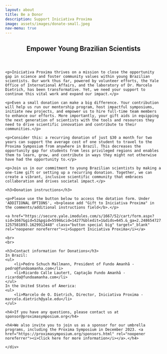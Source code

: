 ```yaml
---
layout: about
title: Be a Donor
description: Support Iniciativa Proxima
image: assets/images/donate-small.jpeg
nav-menu: true
---
```


<!-- Main -->
<div id="main" class="alt">

<!-- One -->
<section id="one">
	<div class="inner">
		<header class="major">
			<h1>Empower Young Brazilian Scientists</h1>
		</header>

	<p>Iniciativa Proxima thrives on a mission to close the opportunity gap in science and foster community values within young Brazilian scientists. Our work thus far, powered by volunteer efforts, the Yale Office of International Affairs, and the laboratory of Dr. Marcelo Dietrich, has been transformative. Yet, we need your support to continue this vital work and expand our impact.</p>

	<p>Even a small donation can make a big difference. Your contribution will help us run our mentorship program, host impactful symposiums, initiate new projects, and empower us to hire full-time team members to enhance our efforts. More importantly, your gift aids in equipping the next generation of scientists with the tools and resources they need to drive scientific innovation and contribute to their communities.</p>

	<p>Consider this: a recurring donation of just $30 a month for two years can support the average cost of one student to travel to the Proxima Symposium from anywhere in Brazil. This decreases the opportunity gap for students from less privileged regions and enables them to learn, grow, and contribute in ways they might not otherwise have had the opportunity to.</p>

	<p>Join us in our commitment to young Brazilian scientists by making a one-time gift or setting up a recurring donation. Together, we can create a vibrant, inclusive scientific community that embraces collaboration and drives societal impact.</p>

	<h3>Donation instructions</h3>

	<p>Please use the button below to access the dotation form. Under 'ADDITIONAL OPTIONS', <b>please add "Gift to Iniciativa Proxima" in the comments/additional instructions field</b>.</p>

	<a href="https://secure.yale.imodules.com/s/1667/52/cart/form.aspx?sid=1667&gid=52&pgid=5594&cid=14277&bledit=1&dids=645.&_ga=2.248654727.1827790529.1685539200-1257581893.1629912448" class="button special big" target="_blank" rel="noopener noreferrer"><i>Support Iniciativa Proxima</i></a>
	
	<br>
	<br>

	<h3>Contact information for Donations</h3>
	In Brazil:
	<ul>
		<li>Pedro Schuch Mallmann, President of Fundo Amanhã - pedro@fundoamanha.com</li>
		<li>Ricardo Calle Lautert, Captação Fundo Amanhã -  ricardo@fundoamanha.com</li>
	</ul>
	In the United States of America:
	<ul>
		<li>Marcelo de O. Dietrich, Director, Iniciativa Proxima - marcelo.dietrich@yale.edu</li>
	</ul>

	<h4>If you have any questions, please contact us at sponsor@proximasymposium.org</h4>

	<h4>We also invite you to join us as a sponsor for our umbrella programs, including the Proxima Symposium in December 2023. <a href="https://proximasymposium.org/sponsors.html" rel="noopener noreferrer"><i>Click here for more information</i></a>.</h4>

	</div>
</section>
</div>
















